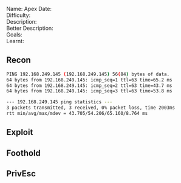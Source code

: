 Name: Apex
Date:  
Difficulty:  
Description:  
Better Description:  
Goals:  
Learnt:



## Recon

```bash
PING 192.168.249.145 (192.168.249.145) 56(84) bytes of data.
64 bytes from 192.168.249.145: icmp_seq=1 ttl=63 time=65.2 ms
64 bytes from 192.168.249.145: icmp_seq=2 ttl=63 time=43.7 ms
64 bytes from 192.168.249.145: icmp_seq=3 ttl=63 time=53.8 ms

--- 192.168.249.145 ping statistics ---
3 packets transmitted, 3 received, 0% packet loss, time 2003ms
rtt min/avg/max/mdev = 43.705/54.206/65.160/8.764 ms
```
	
## Exploit

## Foothold

## PrivEsc

      
